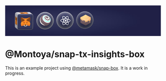 ![box-img-readme](https://github.com/Montoya/snap-tx-insights-box/blob/main/box-img-readme.jpg)

# @Montoya/snap-tx-insights-box

This is an example project using [@metamask/snap-box](https://github.com/MetaMask/snap-box). It is a work in progress.